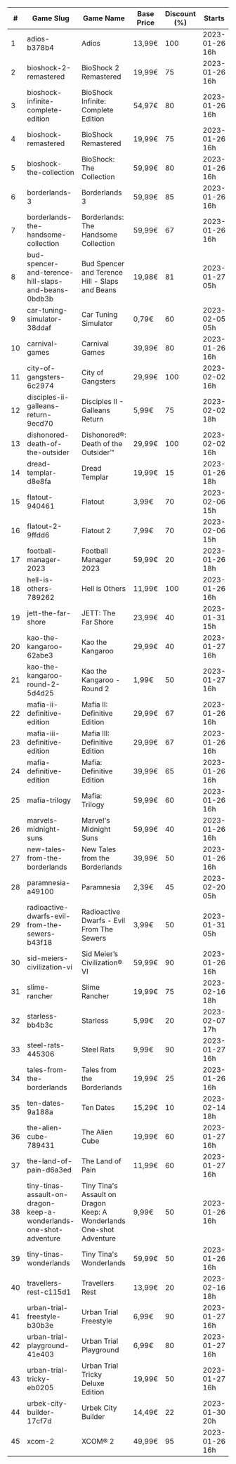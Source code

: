 |#|Game Slug|Game Name|Base Price|Discount (%)|Starts|Ends|
|---|---|---|---|---|---|---|
|1|adios-b378b4|Adios|13,99€|100|2023-01-26 16h|2023-02-02 16h|
|2|bioshock-2-remastered|BioShock 2 Remastered|19,99€|75|2023-01-26 16h|2023-02-09 16h|
|3|bioshock-infinite-complete-edition|BioShock Infinite: Complete Edition|54,97€|80|2023-01-26 16h|2023-02-09 16h|
|4|bioshock-remastered|BioShock Remastered|19,99€|75|2023-01-26 16h|2023-02-09 16h|
|5|bioshock-the-collection|BioShock: The Collection|59,99€|80|2023-01-26 16h|2023-02-09 16h|
|6|borderlands-3|Borderlands 3|59,99€|85|2023-01-26 16h|2023-02-09 16h|
|7|borderlands-the-handsome-collection|Borderlands: The Handsome Collection|59,99€|67|2023-01-26 16h|2023-02-09 16h|
|8|bud-spencer-and-terence-hill-slaps-and-beans-0bdb3b|Bud Spencer and Terence Hill - Slaps and Beans|19,98€|81|2023-01-27 05h|2023-02-12 05h|
|9|car-tuning-simulator-38ddaf|Car Tuning Simulator|0,79€|60|2023-02-05 05h|2023-02-24 05h|
|10|carnival-games|Carnival Games|39,99€|80|2023-01-26 16h|2023-02-09 16h|
|11|city-of-gangsters-6c2974|City of Gangsters|29,99€|100|2023-02-02 16h|2023-02-09 16h|
|12|disciples-ii-galleans-return-9ecd70|Disciples II - Galleans Return|5,99€|75|2023-02-02 18h|2023-02-16 18h|
|13|dishonored-death-of-the-outsider|Dishonored®: Death of the Outsider™|29,99€|100|2023-02-02 16h|2023-02-09 16h|
|14|dread-templar-d8e8fa|Dread Templar|19,99€|15|2023-01-26 18h|2023-02-02 18h|
|15|flatout-940461|Flatout|3,99€|70|2023-02-06 15h|2023-02-20 15h|
|16|flatout-2-9ffdd6|Flatout 2|7,99€|70|2023-02-06 15h|2023-02-20 15h|
|17|football-manager-2023|Football Manager 2023|59,99€|20|2023-01-26 18h|2023-02-02 18h|
|18|hell-is-others-789262|Hell is Others|11,99€|100|2023-01-26 16h|2023-02-02 16h|
|19|jett-the-far-shore|JETT: The Far Shore|23,99€|40|2023-01-31 15h|2023-02-14 15h|
|20|kao-the-kangaroo-62abe3|Kao the Kangaroo|29,99€|40|2023-01-27 16h|2023-02-03 16h|
|21|kao-the-kangaroo-round-2-5d4d25|Kao the Kangaroo - Round 2|1,99€|50|2023-01-27 16h|2023-02-03 16h|
|22|mafia-ii-definitive-edition|Mafia II: Definitive Edition|29,99€|67|2023-01-26 16h|2023-02-09 16h|
|23|mafia-iii-definitive-edition|Mafia III: Definitive Edition|29,99€|67|2023-01-26 16h|2023-02-09 16h|
|24|mafia-definitive-edition|Mafia: Definitive Edition|39,99€|65|2023-01-26 16h|2023-02-09 16h|
|25|mafia-trilogy|Mafia: Trilogy|59,99€|60|2023-01-26 16h|2023-02-09 16h|
|26|marvels-midnight-suns|Marvel's Midnight Suns|59,99€|40|2023-01-26 16h|2023-02-09 16h|
|27|new-tales-from-the-borderlands|New Tales from the Borderlands|39,99€|50|2023-01-26 16h|2023-02-09 16h|
|28|paramnesia-a49100|Paramnesia|2,39€|45|2023-02-20 05h|2023-02-27 05h|
|29|radioactive-dwarfs-evil-from-the-sewers-b43f18|Radioactive Dwarfs - Evil From The Sewers|3,99€|50|2023-01-31 05h|2023-02-07 05h|
|30|sid-meiers-civilization-vi|Sid Meier’s Civilization® VI|59,99€|90|2023-01-26 16h|2023-02-09 16h|
|31|slime-rancher|Slime Rancher|19,99€|75|2023-02-16 18h|2023-02-27 18h|
|32|starless-bb4b3c|Starless|5,99€|20|2023-02-07 17h|2023-02-14 17h|
|33|steel-rats-445306|Steel Rats|9,99€|90|2023-01-27 16h|2023-02-03 16h|
|34|tales-from-the-borderlands|Tales from the Borderlands|19,99€|25|2023-01-26 16h|2023-02-09 16h|
|35|ten-dates-9a188a|Ten Dates|15,29€|10|2023-02-14 18h|2023-02-21 18h|
|36|the-alien-cube-789431|The Alien Cube|19,99€|60|2023-01-27 16h|2023-01-29 16h|
|37|the-land-of-pain-d6a3ed|The Land of Pain|11,99€|60|2023-01-27 16h|2023-01-29 16h|
|38|tiny-tinas-assault-on-dragon-keep-a-wonderlands-one-shot-adventure|Tiny Tina's Assault on Dragon Keep: A Wonderlands One-shot Adventure|9,99€|50|2023-01-26 16h|2023-02-09 16h|
|39|tiny-tinas-wonderlands|Tiny Tina's Wonderlands|59,99€|50|2023-01-26 16h|2023-02-09 16h|
|40|travellers-rest-c115d1|Travellers Rest|13,99€|20|2023-02-16 18h|2023-02-27 18h|
|41|urban-trial-freestyle-b30b3e|Urban Trial Freestyle|6,99€|90|2023-01-27 16h|2023-02-03 16h|
|42|urban-trial-playground-41e403|Urban Trial Playground|6,99€|80|2023-01-27 16h|2023-02-03 16h|
|43|urban-trial-tricky-eb0205|Urban Trial Tricky Deluxe Edition|19,99€|50|2023-01-27 16h|2023-02-03 16h|
|44|urbek-city-builder-17cf7d|Urbek City Builder|14,49€|22|2023-01-30 20h|2023-02-13 20h|
|45|xcom-2|XCOM® 2|49,99€|95|2023-01-26 16h|2023-02-09 16h|
